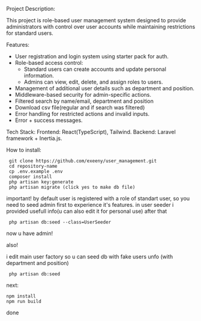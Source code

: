 Project Description:

This project is role-based user management system designed to provide administrators with control over user accounts 
while maintaining restrictions for standard users.

Features:
- User registration and login system using starter pack for auth.
- Role-based access control:
  - Standard users can create accounts and update personal information.
  - Admins can view, edit, delete, and assign roles to users.
- Management of additional user details such as department and position.
- Middleware-based security for admin-specific actions.
- Filtered search by name/email, department and position
- Download csv file(regular and if search was filtered)
- Error handling for restricted actions and invalid inputs.
- Error + success messages.

Tech Stack:
Frontend: React(TypeScript), Tailwind.
Backend: Laravel framework + Inertia.js.

How to install:
```
 git clone https://github.com/exeeny/user_management.git
 cd repository-name
 cp .env.example .env
 composer install
 php artisan key:generate
 php artisan migrate (click yes to make db file)
```

important! 
by default user is registered with a role of standart user, so you need to seed admin first to experience it's features. in user seeder i provided usefull info(u can also edit it for personal use) after that
```
 php artisan db:seed --class=UserSeeder
```

now u have admin!

also!

i edit main user factory so u can seed db with fake users unfo (with department and position)
```
 php artisan db:seed
```

next:
```
npm install
npm run build
```

done
